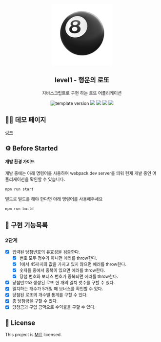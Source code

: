 <p align="middle" >
  <img width="200px;" src="./images/lotto_ball.png"/>
</p>
<h2 align="middle">level1 - 행운의 로또</h2>
<p align="middle">자바스크립트로 구현 하는 로또 어플리케이션</p>
<p align="middle">
  <img src="https://img.shields.io/badge/version-1.0.0-blue?style=flat-square" alt="template version"/>
  <img src="https://img.shields.io/badge/language-html-red.svg?style=flat-square"/>
  <img src="https://img.shields.io/badge/language-css-blue.svg?style=flat-square"/>
  <img src="https://img.shields.io/badge/language-js-yellow.svg?style=flat-square"/>
  <img src="https://img.shields.io/badge/license-MIT-brightgreen.svg?style=flat-square"/>
</p>

## 🧑‍💻 데모 페이지

[링크](https://kamwoo.github.io/javascript-lotto/)

## ⚙️ Before Started

#### 개발 환경 가이드

개발 중에는 아래 명령어를 사용하여 webpack dev server를 띄워 현재 개발 중인 어플리케이션을 확인할 수 있습니다.

```
npm run start
```

별도로 빌드를 해야 한다면 아래 명령어를 사용해주세요

```
npm run build
```

## 🎯 구현 기능목록

### 2단계

- [x] 입력된 당첨번호의 유효성을 검증한다.
  - [x] 번호 모두 정수가 아니면 에러를 throw한다.
  - [x] 1에서 45까지의 값을 가지고 있지 않으면 에러를 throw한다.
  - [x] 숫자들 중에서 중복이 있으면 에러를 throw한다.
  - [x] 당첨 번호와 보너스 번호가 중복되면 에러를 throw한다.
- [x] 당첨번호와 생성된 로또 한 개의 일치 갯수를 구할 수 있다.
- [x] 일치하는 개수가 5개일 때 보너스를 확인할 수 있다.
- [x] 당첨된 로또의 개수별 통계를 구할 수 있다.
- [x] 총 당첨금을 구할 수 있다.
- [x] 당첨금과 구입 금액으로 수익률을 구할 수 있다.

## 📝 License

This project is [MIT](https://github.com/woowacourse/javascript-lotto/blob/main/LICENSE) licensed.
